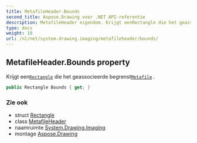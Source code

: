 ```yaml
---
title: MetafileHeader.Bounds
second_title: Aspose.Drawing voor .NET API-referentie
description: MetafileHeader eigendom. Krijgt eenRectangle die het geassocieerde begrenstMetafile .
type: docs
weight: 10
url: /nl/net/system.drawing.imaging/metafileheader/bounds/
---
```

## MetafileHeader.Bounds property

Krijgt een[`Rectangle`](../../../system.drawing/rectangle/) die het geassocieerde begrenst[`Metafile`](../../metafile/) .

```csharp
public Rectangle Bounds { get; }
```

### Zie ook

* struct [Rectangle](../../../system.drawing/rectangle/)
* class [MetafileHeader](../)
* naamruimte [System.Drawing.Imaging](../../metafileheader/)
* montage [Aspose.Drawing](../../../)


